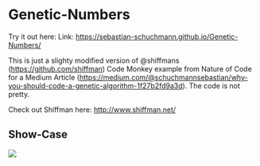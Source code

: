 # Genetic-Numbers
Try it out here:
Link: https://sebastian-schuchmann.github.io/Genetic-Numbers/

This is just a slighty modified version of @shiffmans (https://github.com/shiffman) Code Monkey example from Nature of Code for a Medium Article (https://medium.com/@schuchmannsebastian/why-you-should-code-a-genetic-algorithm-1f27b2fd9a3d). The code is not pretty.

Check out Shiffman here: http://www.shiffman.net/

## Show-Case
![](https://github.com/Sebastian-Schuchmann/Genetic-Numbers/blob/master/1*XtswMqDjlrlFa3oTAs9blg.gif?raw=true)


